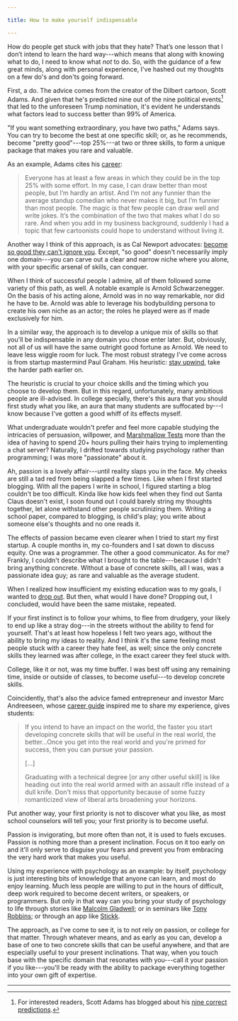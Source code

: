 ```yaml
---

title: How to make yourself indispensable

--- 
```



How do people get stuck with jobs that they hate? That’s one lesson that I don’t intend to learn the hard way---which means that along with knowing what to do, I need to know what *not* to do. So, with the guidance of a few great minds, along with personal experience, I've hashed out my thoughts on a few do's and don'ts going forward.

First, a do. The advice comes from the creator of the Dilbert cartoon, Scott Adams. And given that he's predicted nine out of the nine political events[^fn-Adams] that led to the unforeseen Trump nomination, it's evident he understands what factors lead to success better than 99% of America.

"If you want something extraordinary, you have two paths," Adams says. You can try to become the best at one specific skill; or, as he recommends, become "pretty good"---top 25%---at two or three skills, to form a unique package that makes you rare and valuable. 

As an example, Adams cites his [career](http://dilbertblog.typepad.com/the_dilbert_blog/2007/07/career-advice.html):

>Everyone has at least a few areas in which they could be in the top 25% with some effort. In my case, I can draw better than most people, but I’m hardly an artist. And I’m not any funnier than the average standup comedian who never makes it big, but I’m funnier than most people. The magic is that few people can draw well and write jokes. It’s the combination of the two that makes what I do so rare. And when you add in my business background, suddenly I had a topic that few cartoonists could hope to understand without living it.

Another way I think of this approach, is as Cal Newport advocates: [become so good they can't ignore you](/book/SoGood). Except, "so good" doesn't necessarily imply one domain---you can carve out a clear and narrow niche where you alone, with your specific arsenal of skills, can conquer.

When I think of successful people I admire, all of them followed some variety of this path, as well. A notable example is Arnold Schwarzenegger. On the basis of his acting alone, Arnold was in no way remarkable, nor did he have to be. Arnold was able to leverage his bodybuilding persona to create his own niche as an actor; the roles he played were as if made exclusively for him.

In a similar way, the approach is to develop a unique mix of skills so that you'll be indispensable in any domain you chose enter later. But, obviously, not all of us will have the same outright good fortune as Arnold. We need to leave less wiggle room for luck. The most robust strategy I've come across is from startup mastermind Paul Graham. 
His heuristic: [stay upwind](/StayUpwind), take the harder path earlier on.

The heuristic is crucial to your choice skills and the timing which you choose to develop them. But in this regard, unfortunately, many ambitious people are ill-advised. In college specially, there's this aura that you should first study what you like, an aura that many students are suffocated by---I know because I've gotten a good whiff of its effects myself. 

What undergraduate wouldn't prefer and feel more capable studying the intricacies of persuasion, willpower, and [Marshmallow Tests]() more than the idea of having to spend 20+ hours pulling their hairs trying to implementing a chat server? Naturally, I drifted towards studying psychology rather than programming; I was more "passionate" about it. 

Ah, passion is a lovely affair---until reality slaps you in the face. My cheeks are still a tad red from being slapped a few times. Like when I first started blogging. With all the papers I write in school, I figured starting a blog couldn't be too difficult. Kinda like how kids feel when they find out Santa Claus doesn't exist, I soon found out I could barely string my thoughts together, let alone withstand other people scrutinizing them. Writing a school paper, compared to blogging, is child's play; you write about someone else's thoughts and no one reads it. 

The effects of passion became even clearer when I tried to start my first startup. A couple months in, my co-founders and I sat down to discuss equity. One was a programmer. The other a good communicator. As for me? Frankly, I couldn't describe what I brought to the table---because I didn't bring anything concrete. Without a base of concrete skills, all I was, was a passionate idea guy; as rare and valuable as the average student. 

When I realized how insufficient my existing education was to my goals, I wanted to [drop out](/TheCollegeIllusion). But then, what would I have done?
Dropping out, I concluded, would have been the same mistake, repeated.

If your first instinct is to follow your whims, to flee from drudgery, your likely to end up like a stray dog---in the streets without the ability to fend for yourself. That's at least how hopeless I felt two years ago, without the ability to bring my ideas to reality. And I think it's the same feeling most people stuck with a career they hate feel, as well; since the only concrete skills they learned was after college, in the exact career they feel stuck with.  

College, like it or not, was my time buffer. I was best off using any remaining time, inside or outside of classes, to become useful---to develop concrete skills. 

Coincidently, that's also the advice famed entrepreneur and investor Marc Andreeseen, whose [career guide](http://pmarchive.com/guide_to_career_planning_part2.html) inspired me to share my experience, gives students:  

>If you intend to have an impact on the world, the faster you start developing concrete skills that will be useful in the real world, the better...Once you get into the real world and you're primed for success, then you can pursue your passion.
>
>[...]
>
>Graduating with a technical degree [or any other useful skill] is like heading out into the real world armed with an assault rifle instead of a dull knife. Don't miss that opportunity because of some fuzzy romanticized view of liberal arts broadening your horizons.

Put another way, your first priority is not to discover what you like, as most school counselors will tell you; your first priority is to become useful. 

Passion is invigorating, but more often than not, it is used to fuels excuses. 
Passion is nothing more than a present inclination. Focus on it too early on and it'll only serve to disguise your fears and prevent you from embracing the very hard work that makes you useful.

Using my experience with psychology as an example: by itself, psychology is just interesting bits of knowledge that anyone can learn, and most do enjoy learning. Much less people are willing to put in the hours of difficult, deep work required to become decent writers, or speakers, or programmers. But only in that way can you bring your study of psychology to life through stories like [Malcolm Gladwell](https://en.wikipedia.org/wiki/Malcolm_Gladwell); or in seminars like [Tony Robbins](https://en.wikipedia.org/wiki/Tony_Robbins); or through an app like [Stickk](https://en.wikipedia.org/wiki/StickK). 

The approach, as I've come to see it, is to not rely on passion, or college for that matter. Through whatever means, and as early as you can, develop a base of one to two concrete skills that can be useful anywhere, and that are especially useful to your present inclinations. That way, when you touch base with the specific domain that resonates with you---call it your passion if you like---you'll be ready with the ability to package everything together into your own gift of expertise. 


---

[^fn-Adams]: For interested readers, Scott Adams has blogged about his [nine correct predictions](http://blog.dilbert.com/post/136261193951/ranking-the-best-political-pundits-of-2015).

